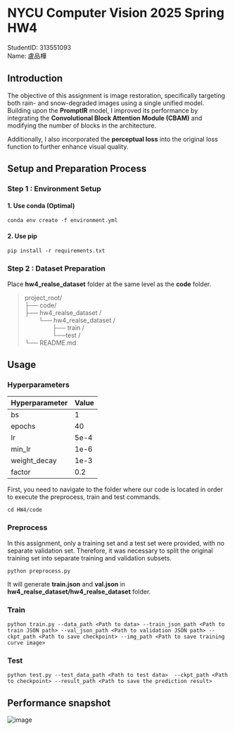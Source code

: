 # NYCU Computer Vision 2025 Spring HW4
StudentID: 313551093\
Name: 盧品樺

## Introduction

The objective of this assignment is image restoration, specifically targeting both rain- and snow-degraded
images using a single unified model. Building upon the **PromptIR** model, I improved its performance by
integrating the **Convolutional Block Attention Module (CBAM)** and modifying the number of blocks in
the architecture.

Additionally, I also incorporated the **perceptual loss** into the original loss function to
further enhance visual quality.

## Setup and Preparation Process
### Step 1 : Environment Setup

#### 1. Use conda (Optimal)
```
conda env create -f environment.yml 
```

#### 2. Use pip
```
pip install -r requirements.txt
```

### Step 2 : Dataset Preparation
Place **hw4_realse_dataset** folder at the same level as the **code** folder.

>project_root/ <br>
>├── code/ <br>
>├── hw4_realse_dataset / <br>
>&nbsp; &nbsp; &nbsp; &nbsp; └── hw4_realse_dataset / <br>
>&nbsp; &nbsp; &nbsp; &nbsp; &nbsp; &nbsp; &nbsp; &nbsp; ├── train  / <br>
>&nbsp; &nbsp; &nbsp; &nbsp; &nbsp; &nbsp; &nbsp; &nbsp; └──test  / <br>
>└── README.md

## Usage
### Hyperparameters
|Hyperparameter    | Value               |
|------------------|---------------------|
| bs               | 1                   |
| epochs           | 40                  |
| lr               | 5e-4                |
| min_lr           | 1e-6                |
| weight_decay     | 1e-3                |
| factor           | 0.2                 |

First, you need to navigate to the folder where our code is located in order to execute the preprocess, train and test commands.

```
cd HW4/code                      
```
### Preprocess

In this assignment, only a training set and a test set were provided, with no separate validation set.
Therefore, it was necessary to split the original training set into separate training and validation subsets.

```
python preprocess.py                 
```

It will generate **train.json** and **val.json** in **hw4_realse_dataset/hw4_realse_dataset** folder.

### Train

```
python train.py --data_path <Path to data> --train_json_path <Path to train JSON path> --val_json_path <Path to validation JSON path> --ckpt_path <Path to save checkpoint> --img_path <Path to save training curve image>                   
```
### Test

```
python test.py --test_data_path <Path to test data>  --ckpt_path <Path to checkpoint> --result_path <Path to save the prediction result>              
```

## Performance snapshot
![image](https://github.com/user-attachments/assets/6e47b499-5d71-49dd-9fce-174f8929723c)
